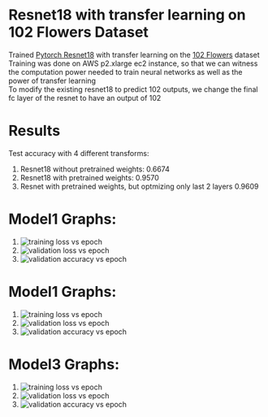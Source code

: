 # Resnet18 with transfer learning on 102 Flowers Dataset

Trained [Pytorch Resnet18](https://github.com/pytorch/vision/blob/master/torchvision/models/resnet.py) with transfer learning on the [102 Flowers](http://www.robots.ox.ac.uk/~vgg/data/flowers/102/) dataset  
Training was done on AWS p2.xlarge ec2 instance, so that we can witness the computation power needed to train neural networks as well as the power of transfer learning  
To modify the existing resnet18 to predict 102 outputs, we change the final fc layer of the resnet to have an output of 102  

# Results
Test accuracy with 4 different transforms:  
1. Resnet18 without pretrained weights: 0.6674
2. Resnet18 with pretrained weights: 0.9570
3. Resnet with pretrained weights, but optmizing only last 2 layers 0.9609

# Model1 Graphs:
1. ![training loss vs epoch](./results/model1_training_loss.png)
2. ![validation loss vs epoch](./results/model1_val_loss.png)
3. ![validation accuracy vs epoch](./results/model1.png)

# Model1 Graphs:
1. ![training loss vs epoch](./results/model2_training_loss.png)
2. ![validation loss vs epoch](./results/model2_val_loss.png)
3. ![validation accuracy vs epoch](./results/model2.png)

# Model3 Graphs:
1. ![training loss vs epoch](./results/model3_training_loss.png)
2. ![validation loss vs epoch](./results/model3_val_loss.png)
3. ![validation accuracy vs epoch](./results/model3.png)